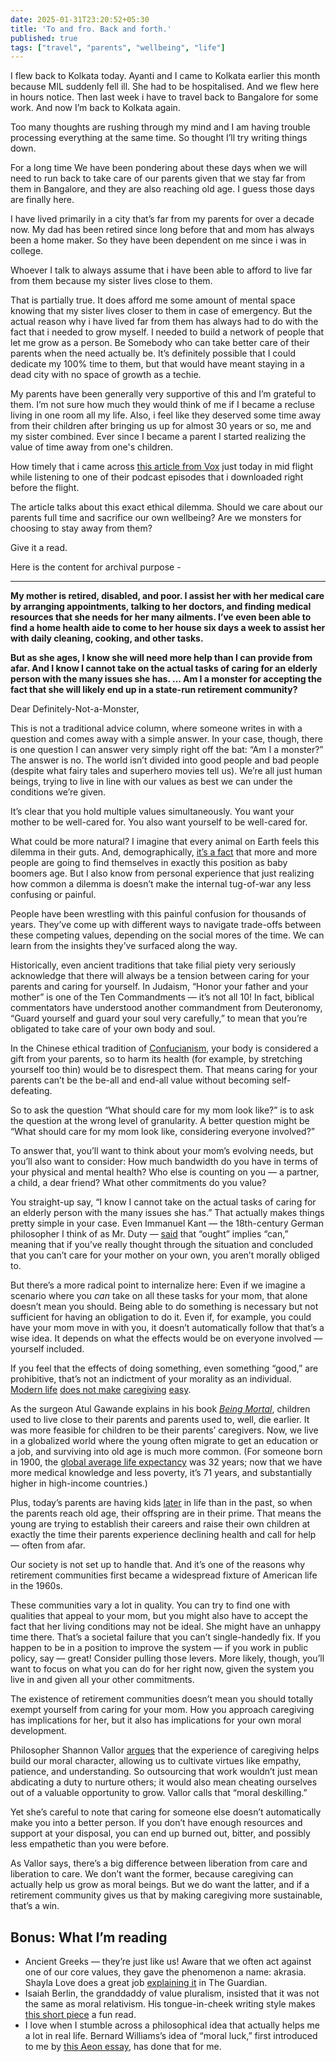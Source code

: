 ```yaml
---
date: 2025-01-31T23:20:52+05:30
title: 'To and fro. Back and forth.'
published: true
tags: ["travel", "parents", "wellbeing", "life"]
---
```

I flew back to Kolkata today. Ayanti and I came to Kolkata earlier this month because MIL suddenly fell ill. She had to be hospitalised. And we flew here in hours notice. Then last week i have to travel back to Bangalore for some work. And now I’m back to Kolkata again.

Too many thoughts are rushing through my mind and I am having trouble processing everything at the same time. So thought I’ll try writing things down.

For a long time We have been pondering about these days when we will need to run back to take care of our parents given that we stay far from them in Bangalore, and they are also reaching old age. I guess those days are finally here.

I have lived primarily in a city that’s far from my parents for over a decade now. My dad has been retired since long before that and mom has always been a home maker. So they have been dependent on me since i was in college.

Whoever I talk to always assume that i have been able to afford to live far from them because my sister lives close to them.

That is partially true. It does afford me some amount of mental space knowing that my sister lives closer to them in case of emergency. But the actual reason why i have lived far from them has always had to do with the fact that i needed to grow myself. I needed to build a network of people that let me grow as a person. Be Somebody who can take better care of their parents when the need actually be. It’s definitely possible that I could dedicate my 100% time to them, but that would have meant staying in a dead city with no space of growth as a techie.

My parents have been generally very supportive of this and I’m grateful to them. I’m not sure how much they would think of me if I became a recluse living in one room all my life. Also, i feel like they deserved some time away from their children after bringing us up for almost 30 years or so, me and my sister combined. Ever since I became a parent I started realizing the value of time away from one's children.

How timely that i came across [this article from Vox](https://www.vox.com/future-perfect/370030/advice-column-aging-parents-retirement-community-elder-care) just today in mid flight while listening to one of their podcast episodes that i downloaded right before the flight.

The article talks about this exact ethical dilemma. Should we care about our parents full time and sacrifice our own wellbeing? Are we monsters for choosing to stay away from them?

Give it a read.

Here is the content for archival purpose -

----

**My mother is retired, disabled, and poor. I assist her with her medical care by arranging appointments, talking to her doctors, and finding medical resources that she needs for her many ailments. I’ve even been able to find a home health aide to come to her house six days a week to assist her with daily cleaning, cooking, and other tasks.**

**But as she ages, I know she will need more help than I can provide from afar. And I know I cannot take on the actual tasks of caring for an elderly person with the many issues she has. ... Am I a monster for accepting the fact that she will likely end up in a state-run retirement community?**

Dear Definitely-Not-a-Monster,

This is not a traditional advice column, where someone writes in with a question and comes away with a simple answer. In your case, though, there is one question I can answer very simply right off the bat: “Am I a monster?” The answer is no. The world isn’t divided into good people and bad people (despite what fairy tales and superhero movies tell us). We’re all just human beings, trying to live in line with our values as best we can under the conditions we’re given.

It’s clear that you hold multiple values simultaneously. You want your mother to be well-cared for. You also want yourself to be well-cared for.

What could be more natural? I imagine that every animal on Earth feels this dilemma in their guts. And, demographically, [it’s a fact](https://www.vox.com/the-goods/22639674/elder-care-family-costs-nursing-home-health-care) that more and more people are going to find themselves in exactly this position as baby boomers age. But I also know from personal experience that just realizing how common a dilemma is doesn’t make the internal tug-of-war any less confusing or painful.

People have been wrestling with this painful confusion for thousands of years. They’ve come up with different ways to navigate trade-offs between these competing values, depending on the social mores of the time. We can learn from the insights they’ve surfaced along the way.

Historically, even ancient traditions that take filial piety very seriously acknowledge that there will always be a tension between caring for your parents and caring for yourself. In Judaism, “Honor your father and your mother” is one of the Ten Commandments — it’s not all 10! In fact, biblical commentators have understood another commandment from Deuteronomy, “Guard yourself and guard your soul very carefully,” to mean that you’re obligated to take care of your own body and soul.

In the Chinese ethical tradition of [Confucianism](https://www.amazon.com/Respect-Elderly-Implications-Service-Providers/dp/0761845305#:~:text=Book%20overview&text=This%20book%20is%20concerned%20with,the%20resolution%20of%20those%20issues.), your body is considered a gift from your parents, so to harm its health (for example, by stretching yourself too thin) would be to disrespect them. That means caring for your parents can’t be the be-all and end-all value without becoming self-defeating.

So to ask the question “What should care for my mom look like?” is to ask the question at the wrong level of granularity. A better question might be “What should care for my mom look like, considering everyone involved?”

To answer that, you’ll want to think about your mom’s evolving needs, but you’ll also want to consider: How much bandwidth do you have in terms of your physical and mental health? Who else is counting on you — a partner, a child, a dear friend? What other commitments do you value?

You straight-up say, “I know I cannot take on the actual tasks of caring for an elderly person with the many issues she has.” That actually makes things pretty simple in your case. Even Immanuel Kant — the 18th-century German philosopher I think of as Mr. Duty — [said](https://www.britannica.com/topic/ought-implies-can) that “ought” implies “can,” meaning that if you’ve really thought through the situation and concluded that you can’t care for your mother on your own, you aren’t morally obliged to.

But there’s a more radical point to internalize here: Even if we imagine a scenario where you _can_ take on all these tasks for your mom, that alone doesn’t mean you should. Being able to do something is necessary but not sufficient for having an obligation to do it. Even if, for example, you could have your mom move in with you, it doesn’t automatically follow that that’s a wise idea. It depends on what the effects would be on everyone involved — yourself included.

If you feel that the effects of doing something, even something “good,” are prohibitive, that’s not an indictment of your morality as an individual. [Modern life](https://www.vox.com/the-highlight/23850582/millennials-aging-parents-boomers-seniors-family-care-taker) [does not make](https://www.vox.com/22442407/care-for-caregivers-mental-health-covid) [caregiving](https://www.vox.com/the-goods/22639674/elder-care-family-costs-nursing-home-health-care) [easy](https://www.vox.com/even-better/23911269/parents-caregiver-older-aging-in-place-seniors-family-support).

As the surgeon Atul Gawande explains in his book [_Being Mortal_](https://www.amazon.com/Being-Mortal-Illness-Medicine-Matters/dp/1250081246), children used to live close to their parents and parents used to, well, die earlier. It was more feasible for children to be their parents’ caregivers. Now, we live in a globalized world where the young often migrate to get an education or a job, and surviving into old age is much more common. (For someone born in 1900, the [global average life expectancy](https://ourworldindata.org/life-expectancy) was 32 years; now that we have more medical knowledge and less poverty, it’s 71 years, and substantially higher in high-income countries.)

Plus, today’s parents are having kids [later](https://www.un.org/en/development/desa/population/publications/pdf/popfacts/PopFacts_2019-5.pdf) in life than in the past, so when the parents reach old age, their offspring are in their prime. That means the young are trying to establish their careers and raise their own children at exactly the time their parents experience declining health and call for help — often from afar.

Our society is not set up to handle that. And it’s one of the reasons why retirement communities first became a widespread fixture of American life in the 1960s.

These communities vary a lot in quality. You can try to find one with qualities that appeal to your mom, but you might also have to accept the fact that her living conditions may not be ideal. She might have an unhappy time there. That’s a societal failure that you can’t single-handedly fix. If you happen to be in a position to improve the system — if you work in public policy, say — great! Consider pulling those levers. More likely, though, you’ll want to focus on what you can do for her right now, given the system you live in and given all your other commitments.

The existence of retirement communities doesn’t mean you should totally exempt yourself from caring for your mom. How you approach caregiving has implications for her, but it also has implications for your own moral development.

Philosopher Shannon Vallor [argues](https://link.springer.com/article/10.1007/s13347-011-0015-x) that the experience of caregiving helps build our moral character, allowing us to cultivate virtues like empathy, patience, and understanding. So outsourcing that work wouldn’t just mean abdicating a duty to nurture others; it would also mean cheating ourselves out of a valuable opportunity to grow. Vallor calls that “moral deskilling.”

Yet she’s careful to note that caring for someone else doesn’t automatically make you into a better person. If you don’t have enough resources and support at your disposal, you can end up burned out, bitter, and possibly less empathetic than you were before.

As Vallor says, there’s a big difference between liberation from care and liberation to care. We don’t want the former, because caregiving can actually help us grow as moral beings. But we do want the latter, and if a retirement community gives us that by making caregiving more sustainable, that’s a win.

Bonus: What I’m reading
-----------------------

* Ancient Greeks — they’re just like us! Aware that we often act against one of our core values, they gave the phenomenon a name: akrasia. Shayla Love does a great job [explaining it](https://www.theguardian.com/wellness/2024/mar/21/why-we-do-things-bad-for-us-impulse-habits-akrasia) in The Guardian.
* Isaiah Berlin, the granddaddy of value pluralism, insisted that it was not the same as moral relativism. His tongue-in-cheek writing style makes [this short piece](https://www.cs.utexas.edu/~vl/notes/berlin.html) a fun read.
* I love when I stumble across a philosophical idea that actually helps me a lot in real life. Bernard Williams’s idea of “moral luck,” first introduced to me by [this Aeon essay](https://aeon.co/essays/living-the-life-authentic-bernard-williams-on-paul-gauguin), has done that for me.

